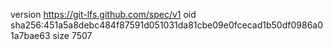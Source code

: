 version https://git-lfs.github.com/spec/v1
oid sha256:451a5a8debc484f87591d051031da81cbe09e0fcecad1b50df0986a01a7bae63
size 7507
